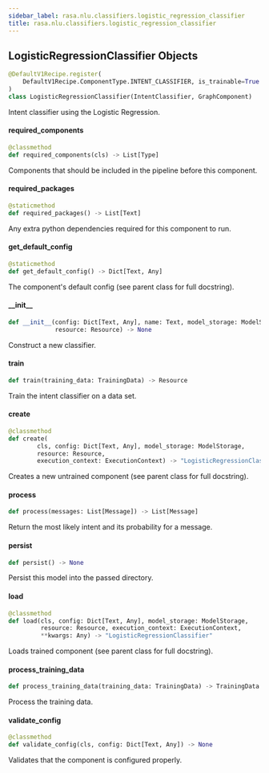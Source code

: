 ```yaml
---
sidebar_label: rasa.nlu.classifiers.logistic_regression_classifier
title: rasa.nlu.classifiers.logistic_regression_classifier
---
```

## LogisticRegressionClassifier Objects

```python
@DefaultV1Recipe.register(
    DefaultV1Recipe.ComponentType.INTENT_CLASSIFIER, is_trainable=True
)
class LogisticRegressionClassifier(IntentClassifier, GraphComponent)
```

Intent classifier using the Logistic Regression.

#### required\_components

```python
@classmethod
def required_components(cls) -> List[Type]
```

Components that should be included in the pipeline before this component.

#### required\_packages

```python
@staticmethod
def required_packages() -> List[Text]
```

Any extra python dependencies required for this component to run.

#### get\_default\_config

```python
@staticmethod
def get_default_config() -> Dict[Text, Any]
```

The component&#x27;s default config (see parent class for full docstring).

#### \_\_init\_\_

```python
def __init__(config: Dict[Text, Any], name: Text, model_storage: ModelStorage,
             resource: Resource) -> None
```

Construct a new classifier.

#### train

```python
def train(training_data: TrainingData) -> Resource
```

Train the intent classifier on a data set.

#### create

```python
@classmethod
def create(
        cls, config: Dict[Text, Any], model_storage: ModelStorage,
        resource: Resource,
        execution_context: ExecutionContext) -> "LogisticRegressionClassifier"
```

Creates a new untrained component (see parent class for full docstring).

#### process

```python
def process(messages: List[Message]) -> List[Message]
```

Return the most likely intent and its probability for a message.

#### persist

```python
def persist() -> None
```

Persist this model into the passed directory.

#### load

```python
@classmethod
def load(cls, config: Dict[Text, Any], model_storage: ModelStorage,
         resource: Resource, execution_context: ExecutionContext,
         **kwargs: Any) -> "LogisticRegressionClassifier"
```

Loads trained component (see parent class for full docstring).

#### process\_training\_data

```python
def process_training_data(training_data: TrainingData) -> TrainingData
```

Process the training data.

#### validate\_config

```python
@classmethod
def validate_config(cls, config: Dict[Text, Any]) -> None
```

Validates that the component is configured properly.

